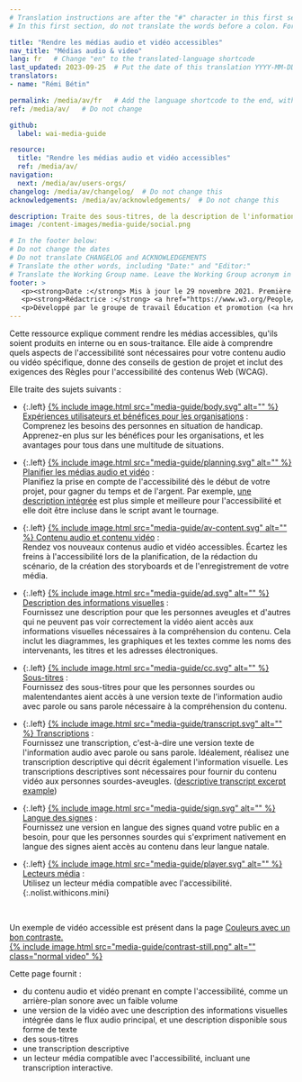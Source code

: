 ```yaml
---
# Translation instructions are after the "#" character in this first section. They are comments that do not show up in the web page. You do not need to translate the instructions after "#".
# In this first section, do not translate the words before a colon. For example, do not translate "title:". Do translate the text after "title:".

title: "Rendre les médias audio et vidéo accessibles"
nav_title: "Médias audio & video"
lang: fr   # Change "en" to the translated-language shortcode
last_updated: 2023-09-25  # Put the date of this translation YYYY-MM-DD (with month in the middle)
translators:
- name: "Rémi Bétin"

permalink: /media/av/fr   # Add the language shortcode to the end, with no slash at the end. For example /path/to/file/fr
ref: /media/av/   # Do not change

github:
  label: wai-media-guide

resource:
  title: "Rendre les médias audio et vidéo accessibles"
  ref: /media/av/
navigation:
  next: /media/av/users-orgs/
changelog: /media/av/changelog/  # Do not change this
acknowledgements: /media/av/acknowledgements/  # Do not change this

description: Traite des sous-titres, de la description de l'information visuelle (audio-description, vidéo-description, vidéo décrite) des lecteurs de média and d'autres exigences d'accessibilités.
image: /content-images/media-guide/social.png

# In the footer below:
# Do not change the dates
# Do not translate CHANGELOG and ACKNOWLEDGEMENTS
# Translate the other words, including "Date:" and "Editor:"
# Translate the Working Group name. Leave the Working Group acronym in English.
footer: >
   <p><strong>Date :</strong> Mis à jour le 29 novembre 2021. Première publication septembre 2019. CHANGELOG.</p>
   <p><strong>Rédactrice :</strong> <a href="https://www.w3.org/People/Shawn">Shawn Lawton Henry</a>. ACKNOWLEDGEMENTS liste les contributeurs et les crédits.</p>
   <p>Développé par le groupe de travail Éducation et promotion (<a href="https://www.w3.org/WAI/EO/">EOWG</a>). Rédigé initialement dans le cadre du projet <a href="https://www.w3.org/WAI/WCAGTA/">WCAG TA</a> financé par le <abbr title="United States">U.S.</abbr> Access Board. Révisé dans le cadre du projet <a href="https://www.w3.org/WAI/expand-access/">WAI Expanding Access</a> financé par la fondation Ford.</p>
---
```


Cette ressource explique comment rendre les médias accessibles, qu'ils soient produits en interne ou en sous-traitance. Elle aide à comprendre quels aspects de l'accessibilité sont nécessaires pour votre contenu audio ou vidéo spécifique, donne des conseils de gestion de projet et inclut des exigences des Règles pour l'accessibilité des contenus Web (WCAG).

Elle traite des sujets suivants :

* {:.left} [{% include image.html src="media-guide/body.svg" alt="" %} Expériences utilisateurs et bénéfices pour les organisations](/media/av/users-orgs/) :<br>Comprenez les besoins des personnes en situation de handicap. Apprenez-en plus sur les bénéfices pour les organisations, et les avantages pour tous dans une multitude de situations.

* {:.left} [{% include image.html src="media-guide/planning.svg" alt="" %} Planifier les médias audio et vidéo](/media/av/planning/) :<br>Planifiez la prise en compte de l'accessibilité dès le début de votre projet, pour gagner du temps et de l'argent. Par exemple, [une description intégrée](/media/av/av-content/#integrate-description) est plus simple et meilleure pour l'accessibilité et elle doit être incluse dans le script avant le tournage.

* {:.left} [{% include image.html src="media-guide/av-content.svg" alt="" %} Contenu audio et contenu vidéo](/media/av/av-content/) :<br>Rendez vos nouveaux contenus audio et vidéo accessibles. Écartez les freins à l'accessibilité lors de la planification, de la rédaction du scénario, de la création des storyboards et de l'enregistrement de votre média.

* {:.left} [{% include image.html src="media-guide/ad.svg" alt="" %} Description des informations visuelles](/media/av/description/) :<br>Fournissez une description pour que les personnes aveugles et d'autres qui ne peuvent pas voir correctement la vidéo aient accès aux informations visuelles nécessaires à la compréhension du contenu. Cela inclut les diagrammes, les graphiques et les textes comme les noms des intervenants, les titres et les adresses électroniques.

* {:.left} [{% include image.html src="media-guide/cc.svg" alt="" %} Sous-titres](/media/av/captions/) :<br>Fournissez des sous-titres pour que les personnes sourdes ou malentendantes aient accès à une version texte de l'information audio avec parole ou sans parole nécessaire à la compréhension du contenu.

* {:.left} [{% include image.html src="media-guide/transcript.svg" alt="" %} Transcriptions](/media/av/transcripts/) :<br>Fournissez une transcription, c'est-à-dire une version texte de l'information audio avec parole ou sans parole. Idéalement, réalisez une transcription descriptive qui décrit également l'information visuelle. Les transcriptions descriptives sont nécessaires pour fournir du contenu vidéo aux personnes sourdes-aveugles. ([descriptive transcript excerpt example](/media/av/transcripts/#descriptive))

* {:.left} [{% include image.html src="media-guide/sign.svg" alt="" %} Langue des signes](/media/av/sign-languages/) :<br>Fournissez une version en langue des signes quand votre public en a besoin, pour que les personnes sourdes qui s'expriment nativement en langue des signes aient accès au contenu dans leur langue natale.

* {:.left} [{% include image.html src="media-guide/player.svg" alt="" %} Lecteurs média](/media/av/player/) : <br>Utilisez un lecteur média compatible avec l'accessibilité.
{:.nolist.withicons.mini}

<br>

Un exemple de vidéo accessible est présent dans la page [Couleurs avec un bon contraste.<br>
{% include image.html src="media-guide/contrast-still.png" alt="" class="normal video" %}](/perspective-videos/contrast/)

Cette page fournit :
* du contenu audio et vidéo prenant en compte l'accessibilité, comme un arrière-plan sonore avec un faible volume
* une version de la vidéo avec une description des informations visuelles intégrée dans le flux audio principal, et une description disponible sous forme de texte
* des sous-titres
* une transcription descriptive
* un lecteur média compatible avec l'accessibilité, incluant une transcription interactive.
